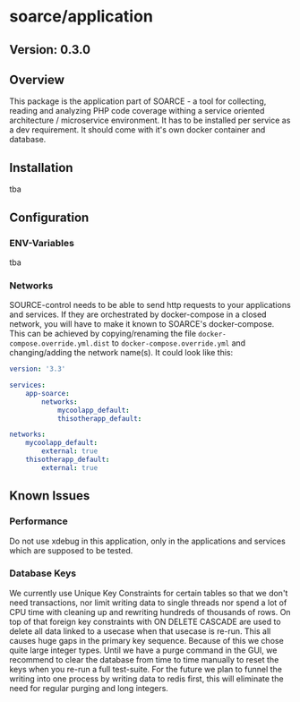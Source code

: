 # soarce/application

## Version: 0.3.0

## Overview

This package is the application part of SOARCE - a tool for collecting, reading and analyzing PHP code coverage
withing a service oriented architecture / microservice environment. It has to be installed per service as a
dev requirement. It should come with it's own docker container and database.

## Installation

tba

## Configuration

### ENV-Variables

tba

### Networks

SOURCE-control needs to be able to send http requests to your applications and services. If they are
orchestrated by docker-compose in a closed network, you will have to make it known to SOARCE's docker-compose.
This can be achieved by copying/renaming the file `docker-compose.override.yml.dist` to `docker-compose.override.yml`
and changing/adding the network name(s). It could look like this:

```yaml
version: '3.3'

services:
    app-soarce:
        networks:
            mycoolapp_default:
            thisotherapp_default:

networks:
    mycoolapp_default:
        external: true
    thisotherapp_default:
        external: true
```

## Known Issues

### Performance

Do not use xdebug in this application, only in the applications and services which are supposed
to be tested.

### Database Keys

We currently use Unique Key Constraints for certain tables so that we don't need transactions, nor
limit writing data to single threads nor spend a lot of CPU time with cleaning up and rewriting hundreds
of thousands of rows. On top of that foreign key constraints with ON DELETE CASCADE are used to delete all
data linked to a usecase when that usecase is re-run. This all causes huge gaps in the primary key sequence.
Because of this we chose quite large integer types.
Until we have a purge command in the GUI, we recommend to clear the database from time to time manually to
reset the keys when you re-run a full test-suite.
For the future we plan to funnel the writing into one process by writing data to redis first, this
will eliminate the need for regular purging and long integers.

